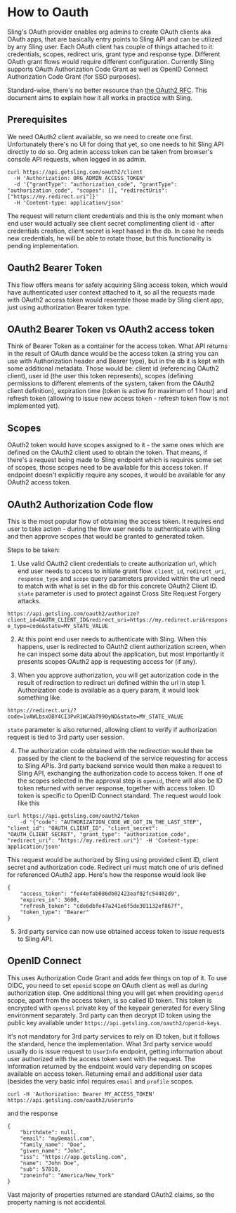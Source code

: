 # How to Oauth

Sling's OAuth provider enables org admins to create OAuth clients aka OAuth apps, that are basically entry points to Sling API and can be utilized by any Sling user. Each OAuth client has couple of things attached to it: credentials, scopes, redirect uris, grant type and response type. Different OAuth grant flows would require different configuration. Currently Sling supports OAuth Authorization Code Grant as well as OpenID Connect Authorization Code Grant (for SSO purposes).

Standard-wise, there's no better resource than [the OAuth2 RFC](https://datatracker.ietf.org/doc/html/rfc6749). This document aims to explain how it all works in practice with Sling.

## Prerequisites

We need OAuth2 client available, so we need to create one first. Unfortunately there's no UI for doing that yet, so one needs to hit Sling API directly to do so. Org admin access token can be taken from browser's console API requests, when logged in as admin.

```
curl https://api.getsling.com/oauth2/client
  -H 'Authorization: ORG_ADMIN_ACCESS_TOKEN'
  -d '{"grantType": "authorization_code", "grantType": "authorization_code", "scopes": [], "redirectUris": ["https://my.redirect.uri"]}'
  -H 'Content-type: application/json'
```

The request will return client credentials and this is the only moment when end user would actually see client secret complimenting client id - after credentials creation, client secret is kept hased in the db. In case he needs new credentials, he will be able to rotate those, but this functionality is pending implementation.

## Oauth2 Bearer Token

This flow offers means for safely acquiring Sling access token, which would have authenticated user context attached to it, so all the requests made with OAuth2 access token would resemble those made by Sling client app, just using authorization Bearer token type.


## OAuth2 Bearer Token vs OAuth2 access token

Think of Bearer Token as a container for the access token. What API returns in the result of OAuth dance would be the access token (a string you can use with Authorization header and Bearer type), but in the db it is kept with some additional metadata. Those would be: client id (referencing OAuth2 client), user id (the user this token represents), scopes (defining permissions to different elements of the system, taken from the OAuth2 client definition), expiration time (token is active for maximum of 1 hour) and refresh token (allowing to issue new access token - refresh token flow is not implemented yet).

## Scopes

OAuth2 token would have scopes assigned to it - the same ones which are defined on the OAuth2 client used to obtain the token. That means, if there's a request being made to Sling endpoint which is requires some set of scopes, those scopes need to be available for this access token. If endpoint doesn't explicitly require any scopes, it would be available for any OAuth2 access token.

## OAuth2 Authorization Code flow

This is the most popular flow of obtaining the access token. It requires end user to take action - during the flow user needs to authenticate with Sling and then approve scopes that would be granted to generated token.

Steps to be taken:

1. Use valid OAuth2 client credentials to create authorization url, which end user needs to access to initiate grant flow. `client_id`, `redirect_uri`, `response_type` and `scope` query parameters provided within the url need to match with what is set in the db for this concrete OAuth2 Client ID. `state` parameter is used to protect against Cross Site Request Forgery attacks.

`https://api.getsling.com/oauth2/authorize?client_id=OAUTH_CLIENT_ID&redirect_uri=https://my.redirect.uri&response_type=code&state=MY_STATE_VALUE`

2. At this point end user needs to authenticate with Sling. When this happens, user is redirected to OAuth2 client authorization screen, when he can inspect some data about the application, but most importantly it presents scopes OAuth2 app is requesting access for (if any).

3. When you approve authorization, you will get autorization code in the result of redirection to redirect uri defined within the url in step 1. Authorization code is available as a query param, it would look something like

`https://redirect.uri/?code=1vAWLbsxOBY4CI3PvR1WCAbT990yND&state=MY_STATE_VALUE`

`state` parameter is also returned, allowing client to verify if authorization request is tied to 3rd party user session.

4. The authorization code obtained with the redirection would then be passed by the client to the backend of the service requesting for access to Sling APIs. 3rd party backend service would then make a request to Sling API, exchanging the authorization code to access token. If one of the scopes selected in the approval step is `openid`, there will also be ID token returned with server response, together with access token. ID token is specific to OpenID Connect standard. The request would look like this

```
curl https://api.getsling.com/oauth2/token
    -d '{"code": "AUTHORIZATION_CODE_WE_GOT_IN_THE_LAST_STEP", "client_id": "OAUTH_CLIENT_ID", "client_secret": "OAUTH_CLIENT_SECRET", "grant_type": "authorization_code", "redirect_uri": "https://my.redirect.uri"}' -H 'Content-type: application/json'
```

This request would be authorized by Sling using provided client ID, client secret and authorization code. Redirect uri must match one of uris defined for referenced OAuth2 app. Here's how the response would look like

```
{
    "access_token": "fe44efab086db02423eaf02fc54402d9",
    "expires_in": 3600,
    "refresh_token": "cde6dbfe47a241e6f5de301132ef867f",
    "token_type": "Bearer"
}
```

5. 3rd party service can now use obtained access token to issue requests to Sling API.


## OpenID Connect

This uses Authorization Code Grant and adds few things on top of it. To use OIDC, you need to set `openid` scope on OAuth client as well as during authorization step. One additional thing you will get when providing `openid` scope, apart from the access token, is so called ID token. This token is encrypted with `openssl` private key of the keypair generated for every Sling environment separately. 3rd party can then decrypt ID token using the public key available under `https://api.getsling.com/oauth2/openid-keys`.

It's not mandatory for 3rd party services to rely on ID token, but it follows the standard, hence the implementation. What 3rd party service would usually do is issue request to `UserInfo` endpoint, getting information about user authorized with the access token sent with the request. The information returned by the endpoint would vary depending on scopes available on access token. Returning email and additional user data (besides the very basic info) requires `email` and `profile` scopes.

`curl -H 'Authorization: Bearer MY_ACCESS_TOKEN'  https://api.getsling.com/oauth2/userinfo`

and the response

```
{
    "birthdate": null,
    "email": "my@email.com",
    "family_name": "Doe",
    "given_name": "John",
    "iss": "https://app.getsling.com",
    "name": "John Doe",
    "sub": 57810,
    "zoneinfo": "America/New_York"
}
```

Vast majority of properties returned are standard OAuth2 claims, so the property naming is not accidental.
